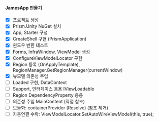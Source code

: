 #### JamesApp 만들기

- [x] 프로젝트 생성
- [x] Prism.Unity NuGet 설치
- [x] App, Starter 구성
- [x] CreateShell 구현 (PrismApplication)
- [x] 윈도우 반환 테스트
- [x] Forms, InfraWindow, ViewModel 생성
- [x] ConfigureViewModelLocator 구현
- [x] Region 등록 (OnApplyTemplate), RegionManager.GetRegionManager(currentWindow)
- [x] 뷰모델 의존성 주입
- [ ] Loaded 구현, DataContext
- [ ] Support, 인터페이스 응용 IViewLoadable
- [ ] Region DependencyProperty 응용
- [ ] 의존성 주입 MainContent (직접 참조)
- [ ] 모듈화: containerProvider (Resolve) (참조 제거)
- [ ] 자동연결 수락: ViewModelLocator.SetAutoWireViewModel(this, true);
